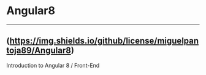 # Angular8
---
(https://img.shields.io/github/license/miguelpantoja89/Angular8)
---
Introduction to Angular 8 / Front-End 
